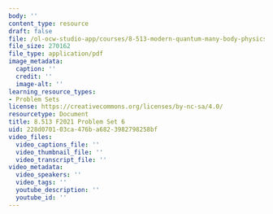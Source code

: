 ```yaml
---
body: ''
content_type: resource
draft: false
file: /ol-ocw-studio-app/courses/8-513-modern-quantum-many-body-physics-for-condensed-matter-systems-fall-2021/mit8_513f21_ps6.pdf
file_size: 270162
file_type: application/pdf
image_metadata:
  caption: ''
  credit: ''
  image-alt: ''
learning_resource_types:
- Problem Sets
license: https://creativecommons.org/licenses/by-nc-sa/4.0/
resourcetype: Document
title: 8.513 F2021 Problem Set 6
uid: 228d0701-03ca-476b-a682-3982798258bf
video_files:
  video_captions_file: ''
  video_thumbnail_file: ''
  video_transcript_file: ''
video_metadata:
  video_speakers: ''
  video_tags: ''
  youtube_description: ''
  youtube_id: ''
---
```

